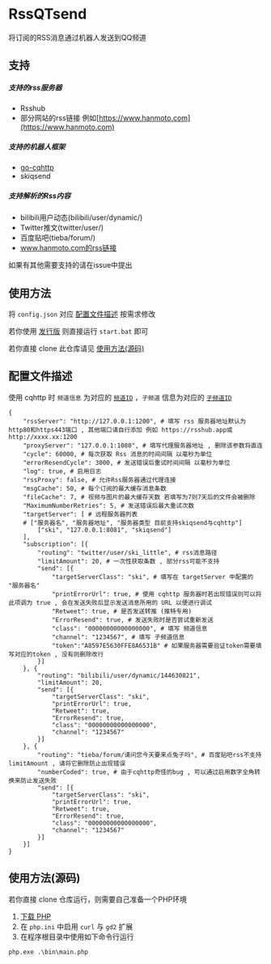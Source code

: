 # RssQTsend
将订阅的RSS消息通过机器人发送到QQ频道

## 支持

##### 支持的rss服务器
* Rsshub
* 部分网站的rss链接 例如[https://www.hanmoto.com](https://www.hanmoto.com)

##### 支持的机器人框架
* [go-cqhttp](https://github.com/Mrs4s/go-cqhttp/)
* skiqsend

##### 支持解析的Rss内容
* bilibili用户动态(bilibili/user/dynamic/)
* Twitter推文(twitter/user/)
* 百度贴吧(tieba/forum/)
* www.hanmoto.com的rss链接

如果有其他需要支持的请在issue中提出

## 使用方法

将 `config.json` 对应 [配置文件描述](#配置文件描述) 按需求修改

若你使用 [发行版](https://github.com/skilittle/RssQTsend/releases) 则直接运行 `start.bat` 即可

若你直接 clone 此仓库请见 [使用方法(源码)](#使用方法源码)

## 配置文件描述

使用 cqhttp 时 `频道信息` 为对应的 [`频道ID`](https://github.com/Mrs4s/go-cqhttp/blob/master/docs/guild.md#%E6%94%B6%E5%88%B0%E9%A2%91%E9%81%93%E6%B6%88%E6%81%AF) ，`子频道` 信息为对应的 [`子频道ID`](https://github.com/Mrs4s/go-cqhttp/blob/master/docs/guild.md#%E6%94%B6%E5%88%B0%E9%A2%91%E9%81%93%E6%B6%88%E6%81%AF)

```
{
	"rssServer": "http://127.0.0.1:1200", # 填写 rss 服务器地址默认为http80和https443端口 , 其他端口请自行添加 例如 https://rsshub.app或http://xxxx.xx:1200
	"proxyServer": "127.0.0.1:1080", # 填写代理服务器地址 , 删除该参数将直连
	"cycle": 60000, # 每次获取 Rss 消息的时间间隔 以毫秒为单位
	"errorResendCycle": 3000, # 发送错误后重试时间间隔 以毫秒为单位
	"log": true, # 启用日志
	"rssProxy": false, # 允许Rss服务器通过代理连接
	"msgCache": 50, # 每个订阅的最大缓存消息条数
	"fileCache": 7, # 视频与图片的最大缓存天数 若填写为7则7天后的文件会被删除
	"MaximumNumberRetries": 5, # 发送错误后最大重试次数
	"targetServer": [ # 远程服务器列表
	# ["服务器名", "服务器地址", "服务器类型 目前支持skiqsend与cqhttp"]
		["ski", "127.0.0.1:8081", "skiqsend"]
	],
	"subscription": [{
		"routing": "twitter/user/ski_little", # rss消息路径
		"limitAmount": 20, # 一次性获取条数 , 部分rss可能不支持
		"send": [{
			"targetServerClass": "ski", # 填写在 targetServer 中配置的 "服务器名"
			"printErrorUrl": true, # 使用 cqhttp 服务器时若出现错误则可以将此项调为 true , 会在发送失败后显示发送消息所用的 URL 以便进行调试
			"Retweet": true, # 是否发送转推 (推特专用)
			"ErrorResend": true, # 发送失败时是否尝试重新发送
			"class": "00000000000000000", # 填写 频道信息
			"channel": "1234567", # 填写 子频道信息
			"token":"A8597E5630FFE8A6531B" # 如果服务器需要验证token需要填写对应的token , 没有则删除改行
		}]
	}, {
		"routing": "bilibili/user/dynamic/144630821",
		"limitAmount": 20,
		"send": [{
			"targetServerClass": "ski",
			"printErrorUrl": true,
			"Retweet": true,
			"ErrorResend": true,
			"class": "00000000000000000",
			"channel": "1234567"
		}]
	}, {
		"routing": "tieba/forum/请问您今天要来点兔子吗", # 百度贴吧rss不支持limitAmount , 请将它删除防止出现错误
		"numberCoded": true, # 由于cqhttp奇怪的bug , 可以通过启用数字全角转换来防止发送失败
		"send": [{
			"targetServerClass": "ski",
			"printErrorUrl": true,
			"Retweet": true,
			"ErrorResend": true,
			"class": "00000000000000000",
			"channel": "1234567"
		}]
	}]
}
```

## 使用方法(源码)

若你直接 clone 仓库运行，则需要自己准备一个PHP环境

1. [下载 PHP](https://www.php.net/downloads.php)
2. 在 `php.ini` 中启用 `curl` 与 `gd2` 扩展
3. 在程序根目录中使用如下命令行运行

```php.exe .\bin\main.php```
